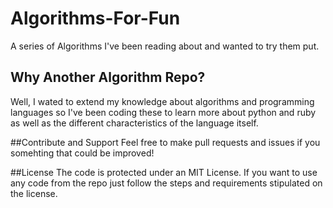 # Algorithms-For-Fun
A series of Algorithms I've been reading about and wanted to try them put.

## Why Another Algorithm Repo?
Well, I wated to extend my knowledge about algorithms and programming languages so I've been coding these to learn more about python and ruby as well as the different characteristics of the language itself. 

##Contribute and Support
Feel free to make pull requests and issues if you somehting that could be improved! 

##License
The code is protected under an MIT License. If you want to use any code from the repo just follow the steps and requirements stipulated on the license. 